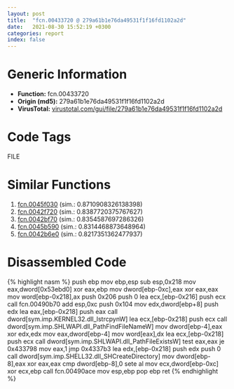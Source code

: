 ```yaml
---
layout: post
title:  "fcn.00433720 @ 279a61b1e76da49531f1f16fd1102a2d"
date:   2021-08-30 15:52:19 +0300
categories: report
index: false
---
```


# Generic Information
- **Function:** fcn.00433720
- **Origin (md5):** 279a61b1e76da49531f1f16fd1102a2d
- **VirusTotal:** [virustotal.com/gui/file/279a61b1e76da49531f1f16fd1102a2d][virustotal_ref]

# Code Tags
<span class="tag" id="FILE">FILE</span>


# Similar Functions

1. [fcn.0045f030][similar_1_ref] (sim.: 0.8710908326138398)
2. [fcn.0042f720][similar_2_ref] (sim.: 0.8387720375767627)
3. [fcn.0042bf70][similar_3_ref] (sim.: 0.8354587697286326)
4. [fcn.0045b590][similar_4_ref] (sim.: 0.8314468873648964)
5. [fcn.0042b6e0][similar_5_ref] (sim.: 0.8217351362477937)


# Disassembled Code

{% highlight nasm %}
push ebp
mov ebp,esp
sub esp,0x218
mov eax,dword[0x53ebd0]
xor eax,ebp
mov dword[ebp-0xc],eax
xor eax,eax
mov word[ebp-0x218],ax
push 0x206
push 0
lea ecx,[ebp-0x216]
push ecx
call fcn.00490b70
add esp,0xc
push 0x104
mov edx,dword[ebp+8]
push edx
lea eax,[ebp-0x218]
push eax
call dword[sym.imp.KERNEL32.dll_lstrcpynW]
lea ecx,[ebp-0x218]
push ecx
call dword[sym.imp.SHLWAPI.dll_PathFindFileNameW]
mov dword[ebp-4],eax
xor edx,edx
mov eax,dword[ebp-4]
mov word[eax],dx
lea ecx,[ebp-0x218]
push ecx
call dword[sym.imp.SHLWAPI.dll_PathFileExistsW]
test eax,eax
je 0x433798
mov eax,1
jmp 0x4337b3
lea edx,[ebp-0x218]
push edx
push 0
call dword[sym.imp.SHELL32.dll_SHCreateDirectory]
mov dword[ebp-8],eax
xor eax,eax
cmp dword[ebp-8],0
sete al
mov ecx,dword[ebp-0xc]
xor ecx,ebp
call fcn.00490ace
mov esp,ebp
pop ebp
ret 
{% endhighlight %}


[similar_1_ref]: /report/fcn.0045f030@17d73cbafe6dd96dd6f2291fab06fbb5
[similar_2_ref]: /report/fcn.0042f720@279a61b1e76da49531f1f16fd1102a2d
[similar_3_ref]: /report/fcn.0042bf70@279a61b1e76da49531f1f16fd1102a2d
[similar_4_ref]: /report/fcn.0045b590@17d73cbafe6dd96dd6f2291fab06fbb5
[similar_5_ref]: /report/fcn.0042b6e0@4fe38de7c6c86a1bad209560fa052231
[virustotal_ref]: https://www.virustotal.com/gui/file/279a61b1e76da49531f1f16fd1102a2d